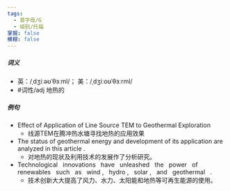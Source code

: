 ```yaml
---
tags:
  - 首字母/G
  - 级别/托福
掌握: false
模糊: false
---
```

##### 词义
- 英：/ˌdʒiːəʊˈθɜːml/； 美：/ˌdʒiːoʊˈθɜːrml/
- #词性/adj  地热的
##### 例句
- Effect of Application of Line Source TEM to Geothermal Exploration
	- 线源TEM在腾冲热水塘寻找地热的应用效果
- The status of geothermal energy and development of its application are analyzed in this article .
	- 对地热的现状及利用技术的发展作了分析研究。
- Technological   innovations   have   unleashed   the   power   of   renewables   such   as   wind ,   hydro ,   solar ,   and   geothermal   .
	- 技术创新大大提高了风力、水力、太阳能和地热等可再生能源的使用。
